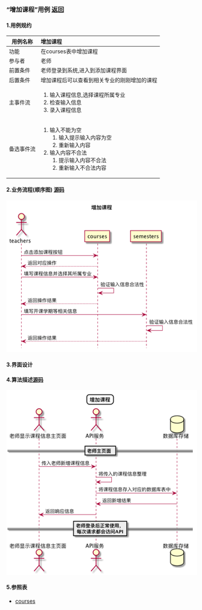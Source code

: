 ### “增加课程”用例 [返回](././README.md)

#### 1.用例规约

|用例名称|增加课程|
|-------|:-------------|
|功能|在courses表中增加课程|
|参与者|老师|
|前置条件|老师登录到系统,进入到添加课程界面|
|后置条件|增加课程后可以查看到相关专业的刚刚增加的课程|
|主事件流|<ol><li>输入课程信息,选择课程所属专业</li><li>检查输入信息</li><li>录入课程信息</li></ol>|
|备选事件流|<ol><li>输入不能为空<ol><li>输入提示输入内容为空</li><li>重新输入内容</li></ol></li><li>输入内容不合法<ol><li>提示输入内容不合法</li><li>重新输入不合法内容</li></ol></li></ol>|



#### 2.业务流程(顺序图) [源码](../sequence/增加课程.md)
![增加课程](/out/test6/sequence/增加课程/增加课程.png)

#### 3.界面设计

#### 4.算法描述[源码](../sequence/增加课程1.md)
![增加课程](/out/test6/sequence/增加课程1/增加课程1.png)


#### 5.参照表
- [courses](../数据库设计.md/#courses)